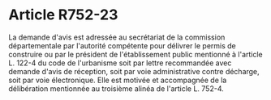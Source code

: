 # Article R752-23

<p>La demande d'avis est adressée au secrétariat de la commission départementale par l'autorité compétente pour délivrer le permis de construire ou par le président de l'établissement public mentionné à l'article L. 122-4 du code de l'urbanisme soit par lettre recommandée avec demande d'avis de réception, soit par voie administrative contre décharge, soit par voie électronique. Elle est motivée et accompagnée de la délibération mentionnée au troisième alinéa de l'article L. 752-4. </p><p><br/></p>